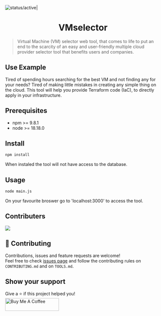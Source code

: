 ![status/active](https://img.shields.io/badge/STATUS-ACTIVE-%23059669?style=flat-square)|

<h1 align="center">VMselector</h1>

> Virtual Machine (VM) selector web tool, that comes to life to put an end to the scarcity of an easy and user-friendly multiple cloud provider selector tool that benefits users and companies.

## Use Example

Tired of spending hours searching for the best VM and not finding any for your needs? Tired of making little mistakes in creating any simple thing on the cloud. This tool will help you provide Terraform code (IaC), to directly apply in your infrastructure.

## Prerequisites
- npm >= 9.8.1
- node >= 18.18.0

## Install

```sh
npm install
```

When instaled the tool will not have access to the database.

## Usage

```sh
node main.js
```

On your favourite broswer go to 'localhost:3000' to access the tool.

## Contributers

[![](https://github.com/rerf19.png?size=50)](https://github.com/rerf19)

## 🤝 Contributing

Contributions, issues and feature requests are welcome!<br />Feel free to check [issues page](https://github.com/rerf19/VMselector/issues) and follow the contributing rules on `CONTRIBUTING.md` and on `TOOLS.md`.

## Show your support

Give a ⭐️ if this project helped you!
<br>
<a href="https://www.buymeacoffee.com/rerf19" target="_blank"><img src="https://cdn.buymeacoffee.com/buttons/default-orange.png" alt="Buy Me A Coffee" height="41" width="174"></a>